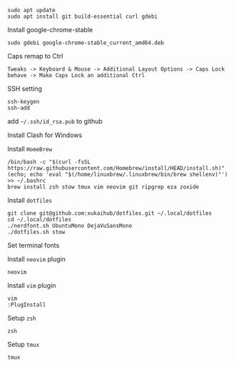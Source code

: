 
```
sudo apt update
sudo apt install git build-essential curl gdebi
```

Install google-chrome-stable
```
sudo gdebi google-chrome-stable_current_amd64.deb 
```

Caps remap to Ctrl

```
Tweaks -> Keyboard & Mouse -> Additional Layout Options -> Caps Lock behave -> Make Caps Lock an additional Ctrl
```

SSH setting
```
ssh-keygen
ssh-add
```

add `~/.ssh/id_rsa.pub` to github 

Install Clash for Windows

Install `HomeBrew`

```
/bin/bash -c "$(curl -fsSL https://raw.githubusercontent.com/Homebrew/install/HEAD/install.sh)"
(echo; echo 'eval "$(/home/linuxbrew/.linuxbrew/bin/brew shellenv)"') >> ~/.bashrc
brew install zsh stow tmux vim neovim git ripgrep eza zoxide
```

Install `dotfiles`
```
git clone git@github.com:xukaihub/dotfiles.git ~/.local/dotfiles
cd ~/.local/dotfiles
./nerdfont.sh UbuntuMono DejaVuSansMono 
./dotfiles.sh stow

```

Set terminal fonts

Install `neovim` plugin
```
neovim
```

Install `vim` plugin
```
vim
:PlugInstall
```
Setup `zsh`
```
zsh
```

Setup `tmux`
```
tmux
```
